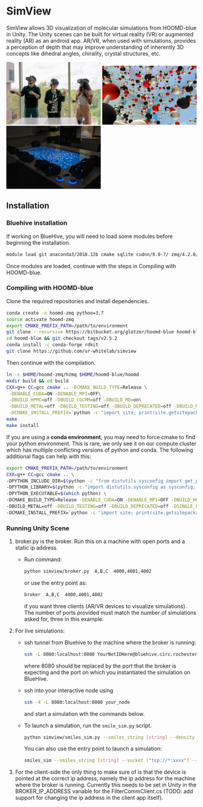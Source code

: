 # SimView

SimView allows 3D visualization of molecular simulations from HOOMD-blue in Unity. The Unity scenes can be built for virtual reality (VR) or augmented reality (AR) as an android app. AR/VR, when used with simulations, provides a perception of depth that may improve understanding of inherently 3D concepts like dihedral angles, chirality, crystal structures, etc.

<img src="./img/headset.jpg" width="250px"> <img src="./img/screenshot.png" width="250px"> <img src="./img/integrated_AR_table.jpg" width="250px">

## Installation

### Bluehive installation

If working on BlueHive, you will need to load some modules before beginning the installation.

``` bash
module load git anaconda3/2018.12b cmake sqlite cudnn/9.0-7/ zmq/4.2.0/b1
```

Once modules are loaded, continue with the steps in Compiling with HOOMD-blue.

### Compiling with HOOMD-blue

Clone the required repositories and install dependencies.

``` bash
conda create -n hoomd-zmq python=3.7
source activate hoomd-zmq
export CMAKE_PREFIX_PATH=/path/to/environment
git clone --recursive https://bitbucket.org/glotzer/hoomd-blue hoomd-blue
cd hoomd-blue && git checkout tags/v2.5.2
conda install -c conda-forge rdkit
git clone https://github.com/ur-whitelab/simview
```

Then continue with the compilation.

```bash
ln -s $HOME/hoomd-zmq/hzmq $HOME/hoomd-blue/hoomd
mkdir build && cd build
CXX=g++ CC=gcc cmake .. -DCMAKE_BUILD_TYPE=Release \
 -DENABLE_CUDA=ON -DENABLE_MPI=OFF\
 -DBUILD_HPMC=off -DBUILD_CGCMM=off -DBUILD_MD=on\
 -DBUILD_METAL=off -DBUILD_TESTING=off -DBUILD_DEPRECATED=off -DBUILD_MPCD=OFF \
 -DCMAKE_INSTALL_PREFIX=`python -c "import site; print(site.getsitepackages()[0])"`
make
make install
```

If you are using a **conda environment**, you may need to force cmake to find your python environment. This is rare, we only see it on our compute cluster which has multiple conflicting versions of python and conda. The following additional flags can help with this:

```bash
export CMAKE_PREFIX_PATH=/path/to/environment
CXX=g++ CC=gcc cmake .. \
-DPYTHON_INCLUDE_DIR=$(python -c "from distutils.sysconfig import get_python_inc; print(get_python_inc())") \
-DPYTHON_LIBRARY=$(python -c "import distutils.sysconfig as sysconfig; print(sysconfig.get_config_var('LIBDIR'))") \
-DPYTHON_EXECUTABLE=$(which python) \
-DCMAKE_BUILD_TYPE=Release -DENABLE_CUDA=ON -DENABLE_MPI=OFF -DBUILD_HPMC=off -DBUILD_CGCMM=off -DBUILD_MD=on \
-DBUILD_METAL=off -DBUILD_TESTING=off -DBUILD_DEPRECATED=off -DSINGLE_PRECISION=ON -DBUILD_MPCD=OFF \
-DCMAKE_INSTALL_PREFIX=`python -c "import site; print(site.getsitepackages()[0])"`
```

### Running Unity Scene

1. broker.py is the broker. Run this on a machine with open ports and a static ip address.
	* Run command:

		```bash
		python simview/broker.py  A,B,C  4000,4001,4002
		```

		or use the entry point as:

		```bash
		broker  A,B,C  4000,4001,4002
		```

		if you want three clients (AR/VR devices to visualize simulations). The number of ports provided must match the number of simulations asked for, three in this example.

2. For live simulations:
	* ssh tunnel from Bluehive to the machine where the broker is running:
	
		```bash
		ssh -L 8080:localhost:8080 YourNetIDHere@bluehive.circ.rochester.edu
		```
	
		where 8080 should be replaced by the port that the broker is expecting and the port on which you instantiated the simulation on BlueHive.
	
	* ssh into your interactive node using
	
		```bash
		ssh -4 -L 8080:localhost:8080 your_node
		``` 
	
		and start a simulation wth the commands below.

	* To launch a simulation, run the `smile_sim.py` script.
	    
		```bash
	    python simview/smiles_sim.py --smiles_string [string] --density [integer] --socket ["tcp://*:XXXX"]
	    ```
	    
		You can also use the entry point to launch a simulation:
		
		```bash
		smiles_sim --smiles_string [string] --socket ["tcp://*:xxxx"] --period [integer] --particle_number [integer] --steps [integer] --density [float] --temperature [float] --pressure [float]
		```

3. For the client-side the only thing to make sure of is that the device is pointed at the correct ip address, namely the ip address for the machine where the broker is running. Currently this needs to be set in Unity in the BROKER_IP_ADDRESS variable for the FilterCommClient.cs (TODO: add support for changing the ip address in the client app itself).
